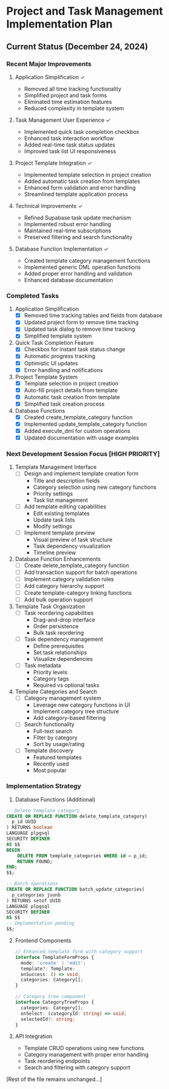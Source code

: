 # Project and Task Management Implementation Plan

## Current Status (December 24, 2024)

### Recent Major Improvements
1. Application Simplification ✓
   - Removed all time tracking functionality
   - Simplified project and task forms
   - Eliminated time estimation features
   - Reduced complexity in template system

2. Task Management User Experience ✓
   - Implemented quick task completion checkbox
   - Enhanced task interaction workflow
   - Added real-time task status updates
   - Improved task list UI responsiveness

3. Project Template Integration ✓
   - Implemented template selection in project creation
   - Added automatic task creation from templates
   - Enhanced form validation and error handling
   - Streamlined template application process

4. Technical Improvements ✓
   - Refined Supabase task update mechanism
   - Implemented robust error handling
   - Maintained real-time subscriptions
   - Preserved filtering and search functionality

5. Database Function Implementation ✓
   - Created template category management functions
   - Implemented generic DML operation functions
   - Added proper error handling and validation
   - Enhanced database documentation

### Completed Tasks
1. Application Simplification
   - [x] Removed time tracking tables and fields from database
   - [x] Updated project form to remove time tracking
   - [x] Updated task dialog to remove time tracking
   - [x] Simplified template system

2. Quick Task Completion Feature
   - [x] Checkbox for instant task status change
   - [x] Automatic progress tracking
   - [x] Optimistic UI updates
   - [x] Error handling and notifications

3. Project Template System
   - [x] Template selection in project creation
   - [x] Auto-fill project details from template
   - [x] Automatic task creation from template
   - [x] Simplified task creation process

4. Database Functions
   - [x] Created create_template_category function
   - [x] Implemented update_template_category function
   - [x] Added execute_dml for custom operations
   - [x] Updated documentation with usage examples

### Next Development Session Focus [HIGH PRIORITY]
1. Template Management Interface
   - [ ] Design and implement template creation form
      * Title and description fields
      * Category selection using new category functions
      * Priority settings
      * Task list management
   - [ ] Add template editing capabilities
      * Edit existing templates
      * Update task lists
      * Modify settings
   - [ ] Implement template preview
      * Visual preview of task structure
      * Task dependency visualization
      * Timeline preview

2. Database Function Enhancements
   - [ ] Create delete_template_category function
   - [ ] Add transaction support for batch operations
   - [ ] Implement category validation rules
   - [ ] Add category hierarchy support
   - [ ] Create template-category linking functions
   - [ ] Add bulk operation support

3. Template Task Organization
   - [ ] Task reordering capabilities
      * Drag-and-drop interface
      * Order persistence
      * Bulk task reordering
   - [ ] Task dependency management
      * Define prerequisites
      * Set task relationships
      * Visualize dependencies
   - [ ] Task metadata
      * Priority levels
      * Category tags
      * Required vs optional tasks

4. Template Categories and Search
   - [ ] Category management system
      * Leverage new category functions in UI
      * Implement category tree structure
      * Add category-based filtering
   - [ ] Search functionality
      * Full-text search
      * Filter by category
      * Sort by usage/rating
   - [ ] Template discovery
      * Featured templates
      * Recently used
      * Most popular

### Implementation Strategy
1. Database Functions (Additional)
```sql
-- Delete template category
CREATE OR REPLACE FUNCTION delete_template_category(
  p_id UUID
) RETURNS boolean
LANGUAGE plpgsql
SECURITY DEFINER 
AS $$
BEGIN
    DELETE FROM template_categories WHERE id = p_id;
    RETURN FOUND;
END;
$$;

-- Batch operations
CREATE OR REPLACE FUNCTION batch_update_categories(
  p_categories jsonb
) RETURNS setof UUID
LANGUAGE plpgsql
SECURITY DEFINER 
AS $$
-- Implementation pending
$$;
```

2. Frontend Components
   ```typescript
   // Enhanced template form with category support
   interface TemplateFormProps {
     mode: 'create' | 'edit';
     template?: Template;
     onSuccess: () => void;
     categories: Category[];
   }

   // Category tree component
   interface CategoryTreeProps {
     categories: Category[];
     onSelect: (categoryId: string) => void;
     selectedId?: string;
   }
   ```

3. API Integration
   - Template CRUD operations using new functions
   - Category management with proper error handling
   - Task reordering endpoints
   - Search and filtering with category support

[Rest of the file remains unchanged...]